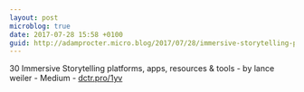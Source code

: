 ```yaml
---
layout: post
microblog: true
date: 2017-07-28 15:58 +0100
guid: http://adamprocter.micro.blog/2017/07/28/immersive-storytelling-platforms.html
---
```

30 Immersive Storytelling platforms, apps, resources & tools - by lance weiler - Medium - [dctr.pro/1yv](http://dctr.pro/1yv)
